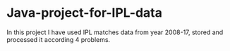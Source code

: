 # Java-project-for-IPL-data
In this project I have used IPL matches data from year 2008-17, stored and processed it according 4 problems.
